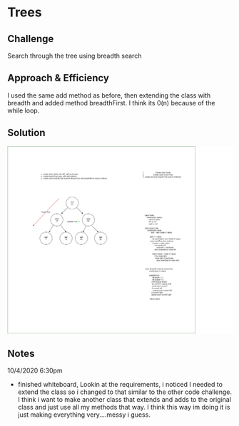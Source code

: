 # Trees
<!-- Short summary or background information -->

## Challenge
<!-- Description of the challenge -->
Search through the tree using breadth search


## Approach & Efficiency
<!-- What approach did you take? Why? What is the Big O space/time for this approach? -->

I used the same add method as before, then extending the class with breadth and added method breadthFirst. I think its 0(n) because of the while loop. 


## Solution
<!-- Embedded whiteboard image -->


![Breadth First UML](breadthFirstUML.png)

## Notes

10/4/2020 6:30pm

- finished whiteboard, Lookin at the requirements, i noticed I needed to extend the class so i changed to that similar to the other code challenge. I think i want to make another class that extends and adds to the original class and just use all my methods that way. I think this way im doing it is just making everything very....messy i guess.